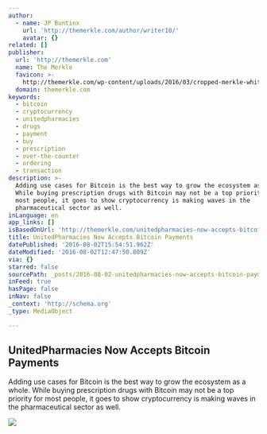 ```yaml
---
author:
  - name: JP Buntinx
    url: 'http://themerkle.com/author/writer10/'
    avatar: {}
related: []
publisher:
  url: 'http://themerkle.com'
  name: The Merkle
  favicon: >-
    http://themerkle.com/wp-content/uploads/2016/03/cropped-merkle-white-1-192x192.png
  domain: themerkle.com
keywords:
  - bitcoin
  - cryptocurrency
  - unitedpharmacies
  - drugs
  - payment
  - buy
  - prescription
  - over-the-counter
  - ordering
  - transaction
description: >-
  Adding use cases for Bitcoin is the best way to grow the ecosystem as a whole.
  While buying prescription drugs with Bitcoin may not be a top priority for
  most people, it goes to show cryptocurrency is making waves in the
  pharmaceutical sector as well.
inLanguage: en
app_links: []
isBasedOnUrl: 'http://themerkle.com/unitedpharmacies-now-accepts-bitcoin-payments/'
title: UnitedPharmacies Now Accepts Bitcoin Payments
datePublished: '2016-08-02T15:54:51.962Z'
dateModified: '2016-08-02T12:47:50.809Z'
via: {}
starred: false
sourcePath: _posts/2016-08-02-unitedpharmacies-now-accepts-bitcoin-payments.md
inFeed: true
hasPage: false
inNav: false
_context: 'http://schema.org'
_type: MediaObject

---
```

<article style=""><h1>UnitedPharmacies Now Accepts Bitcoin Payments</h1><p>Adding use cases for Bitcoin is the best way to grow the ecosystem as a whole. While buying prescription drugs with Bitcoin may not be a top priority for most people, it goes to show cryptocurrency is making waves in the pharmaceutical sector as well.</p><img src="http://themerkle.com/wp-content/uploads/2016/08/shutterstock_368458259.jpg" /></article>